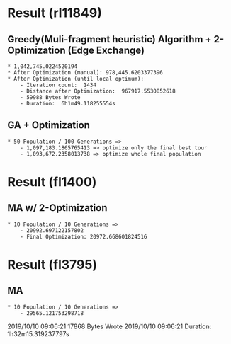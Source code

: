 # Result (rl11849)

## Greedy(Muli-fragment heuristic) Algorithm + 2-Optimization (Edge Exchange)

    * 1,042,745.0224520194
    * After Optimization (manual): 978,445.6203377396
    * After Optimization (until local optimum):
        - Iteration count:  1434
        - Distance after Optimization:  967917.5530852618
        - 59988 Bytes Wrote
        - Duration:  6h1m49.118255554s

## GA + Optimization

    * 50 Population / 100 Generations =>
        - 1,097,183.1865765413 => optimize only the final best tour
        - 1,093,672.2358013738 => optimize whole final population

# Result (fl1400)

## MA w/ 2-Optimization

    * 10 Population / 10 Generations =>
        - 20992.697122157802
        - Final Optimization: 20972.668601824516

# Result (fl3795)

## MA

    * 10 Population / 10 Generations =>
        - 29565.121753298718

2019/10/10 09:06:21 17868 Bytes Wrote
2019/10/10 09:06:21 Duration: 1h32m15.319237797s
